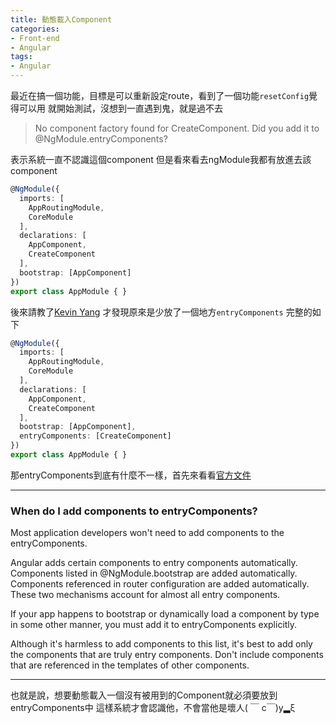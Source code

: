 ```yaml
---
title: 動態載入Component
categories:
- Front-end
- Angular
tags:
- Angular
---
```


最近在搞一個功能，目標是可以重新設定route，看到了一個功能`resetConfig`覺得可以用
就開始測試，沒想到一直遇到鬼，就是過不去
> No component factory found for CreateComponent. Did you add it to @NgModule.entryComponents?

<!--more-->

表示系統一直不認識這個component
但是看來看去ngModule我都有放進去該component
``` typescript
@NgModule({
  imports: [
    AppRoutingModule,
    CoreModule
  ],
  declarations: [
    AppComponent,
    CreateComponent
  ],
  bootstrap: [AppComponent]
})
export class AppModule { }
```

後來請教了[Kevin Yang](https://www.facebook.com/CKNotepad/)
才發現原來是少放了一個地方`entryComponents`
完整的如下
``` typescript
@NgModule({
  imports: [
    AppRoutingModule,
    CoreModule
  ],
  declarations: [
    AppComponent,
    CreateComponent
  ],
  bootstrap: [AppComponent],
  entryComponents: [CreateComponent]
})
export class AppModule { }
```

那entryComponents到底有什麼不一樣，首先來看看[官方文件](https://angular.io/docs/ts/latest/cookbook/ngmodule-faq.html#!#q-entry-component-defined)

---
### When do I add components to entryComponents?
Most application developers won't need to add components to the entryComponents.

Angular adds certain components to entry components automatically. Components listed in @NgModule.bootstrap are added automatically. Components referenced in router configuration are added automatically. These two mechanisms account for almost all entry components.

If your app happens to bootstrap or dynamically load a component by type in some other manner, you must add it to entryComponents explicitly.

Although it's harmless to add components to this list, it's best to add only the components that are truly entry components. Don't include components that are referenced in the templates of other components.

---

也就是說，想要動態載入一個沒有被用到的Component就必須要放到entryComponents中
這樣系統才會認識他，不會當他是壞人( ￣ c￣)y▂ξ